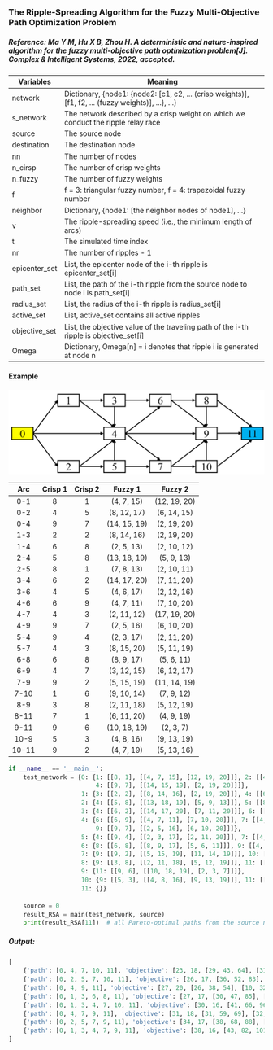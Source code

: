 ### The Ripple-Spreading Algorithm for the Fuzzy Multi-Objective Path Optimization Problem

##### Reference: Ma Y M, Hu X B, Zhou H. A deterministic and nature-inspired algorithm for the fuzzy multi-objective path optimization problem[J]. Complex & Intelligent Systems, 2022, accepted.

| Variables     | Meaning                                                      |
| ------------- | ------------------------------------------------------------ |
| network       | Dictionary, {node1: {node2: [c1, c2, ... (crisp weights)], [f1, f2, ... (fuzzy weights)], ...}, ...} |
| s_network     | The network described by a crisp weight on which we conduct the ripple relay race |
| source        | The source node                                              |
| destination   | The destination node                                         |
| nn            | The number of nodes                                          |
| n_cirsp       | The number of crisp weights                                  |
| n_fuzzy       | The number of fuzzy weights                                  |
| f             | f = 3: triangular fuzzy number, f = 4: trapezoidal fuzzy number |
| neighbor      | Dictionary, {node1: [the neighbor nodes of node1], ...}      |
| v             | The ripple-spreading speed (i.e., the minimum length of arcs) |
| t             | The simulated time index                                     |
| nr            | The number of ripples - 1                                    |
| epicenter_set | List, the epicenter node of the i-th ripple is epicenter_set[i] |
| path_set      | List, the path of the i-th ripple from the source node to node i is path_set[i] |
| radius_set    | List, the radius of the i-th ripple is radius_set[i]         |
| active_set    | List, active_set contains all active ripples                 |
| objective_set | List, the objective value of the traveling path of the i-th ripple is objective_set[i] |
| Omega         | Dictionary, Omega[n] = i denotes that ripple i is generated at node n |

#### Example
![image](https://github.com/Xavier-MaYiMing/The-ripple-spreading-algorithm-for-the-fuzzy-multi-objective-path-optimization-problem/blob/main/FMOPOP_example.PNG)

|  Arc  | Crisp 1 | Crisp 2 |   Fuzzy 1    |   Fuzzy 2    |
| :---: | :-----: | :-----: | :----------: | :----------: |
|  0-1  |    8    |    1    |  (4, 7, 15)  | (12, 19, 20) |
|  0-2  |    4    |    5    | (8, 12, 17)  | (6, 14, 15)  |
|  0-4  |    9    |    7    | (14, 15, 19) | (2, 19, 20)  |
|  1-3  |    2    |    2    | (8, 14, 16)  | (2, 19, 20)  |
|  1-4  |    6    |    8    |  (2, 5, 13)  | (2, 10, 12)  |
|  2-4  |    5    |    8    | (13, 18, 19) |  (5, 9, 13)  |
|  2-5  |    8    |    1    |  (7, 8, 13)  | (2, 10, 11)  |
|  3-4  |    6    |    2    | (14, 17, 20) | (7, 11, 20)  |
|  3-6  |    4    |    5    |  (4, 6, 17)  | (2, 12, 16)  |
|  4-6  |    6    |    9    |  (4, 7, 11)  | (7, 10, 20)  |
|  4-7  |    4    |    3    | (2, 11, 12)  | (17, 19, 20) |
|  4-9  |    9    |    7    |  (2, 5, 16)  | (6, 10, 20)  |
|  5-4  |    9    |    4    |  (2, 3, 17)  | (2, 11, 20)  |
|  5-7  |    4    |    3    | (8, 15, 20)  | (5, 11, 19)  |
|  6-8  |    6    |    8    |  (8, 9, 17)  |  (5, 6, 11)  |
|  6-9  |    4    |    7    | (3, 12, 15)  | (6, 12, 17)  |
|  7-9  |    9    |    2    | (5, 15, 19)  | (11, 14, 19) |
| 7-10  |    1    |    6    | (9, 10, 14)  |  (7, 9, 12)  |
|  8-9  |    3    |    8    | (2, 11, 18)  | (5, 12, 19)  |
| 8-11  |    7    |    1    | (6, 11, 20)  |  (4, 9, 19)  |
| 9-11  |    9    |    6    | (10, 18, 19) |  (2, 3, 7)   |
| 10-9  |    5    |    3    |  (4, 8, 16)  | (9, 13, 19)  |
| 10-11 |    9    |    2    |  (4, 7, 19)  | (5, 13, 16)  |



```python
if __name__ == '__main__':
    test_network = {0: {1: [[8, 1], [[4, 7, 15], [12, 19, 20]]], 2: [[4, 5], [[8, 12, 17], [6, 14, 15]]],
                        4: [[9, 7], [[14, 15, 19], [2, 19, 20]]]},
                    1: {3: [[2, 2], [[8, 14, 16], [2, 19, 20]]], 4: [[6, 8], [[2, 5, 13], [2, 10, 12]]]},
                    2: {4: [[5, 8], [[13, 18, 19], [5, 9, 13]]], 5: [[8, 1], [[7, 8, 13], [2, 10, 11]]]},
                    3: {4: [[6, 2], [[14, 17, 20], [7, 11, 20]]], 6: [[4, 5], [[4, 6, 17], [2, 12, 16]]]},
                    4: {6: [[6, 9], [[4, 7, 11], [7, 10, 20]]], 7: [[4, 3], [[2, 11, 12], [17, 19, 20]]],
                        9: [[9, 7], [[2, 5, 16], [6, 10, 20]]]},
                    5: {4: [[9, 4], [[2, 3, 17], [2, 11, 20]]], 7: [[4, 3], [[8, 15, 20], [5, 11, 19]]]},
                    6: {8: [[6, 8], [[8, 9, 17], [5, 6, 11]]], 9: [[4, 7], [[3, 12, 15], [6, 12, 17]]]},
                    7: {9: [[9, 2], [[5, 15, 19], [11, 14, 19]]], 10: [[1, 6], [[9, 10, 14], [7, 9, 12]]]},
                    8: {9: [[3, 8], [[2, 11, 18], [5, 12, 19]]], 11: [[7, 1], [[6, 11, 20], [4, 9, 19]]]},
                    9: {11: [[9, 6], [[10, 18, 19], [2, 3, 7]]]},
                    10: {9: [[5, 3], [[4, 8, 16], [9, 13, 19]]], 11: [[9, 2], [[4, 7, 19], [5, 13, 16]]]},
                    11: {}}
    
	source = 0
    result_RSA = main(test_network, source)
    print(result_RSA[11])  # all Pareto-optimal paths from the source node to node 11
```

##### Output:

```python
[
    {'path': [0, 4, 7, 10, 11], 'objective': [23, 18, [29, 43, 64], [31, 60, 68]]}, 
    {'path': [0, 2, 5, 7, 10, 11], 'objective': [26, 17, [36, 52, 83], [25, 57, 73]]}, 
    {'path': [0, 4, 9, 11], 'objective': [27, 20, [26, 38, 54], [10, 32, 47]]}, 
    {'path': [0, 1, 3, 6, 8, 11], 'objective': [27, 17, [30, 47, 85], [25, 65, 86]]}, 
    {'path': [0, 1, 3, 4, 7, 10, 11], 'objective': [30, 16, [41, 66, 96], [50, 90, 108]]}, 
    {'path': [0, 4, 7, 9, 11], 'objective': [31, 18, [31, 59, 69], [32, 55, 66]]}, 
    {'path': [0, 2, 5, 7, 9, 11], 'objective': [34, 17, [38, 68, 88], [26, 52, 71]]}, 
    {'path': [0, 1, 3, 4, 7, 9, 11], 'objective': [38, 16, [43, 82, 101], [51, 85, 106]]}
]
```

